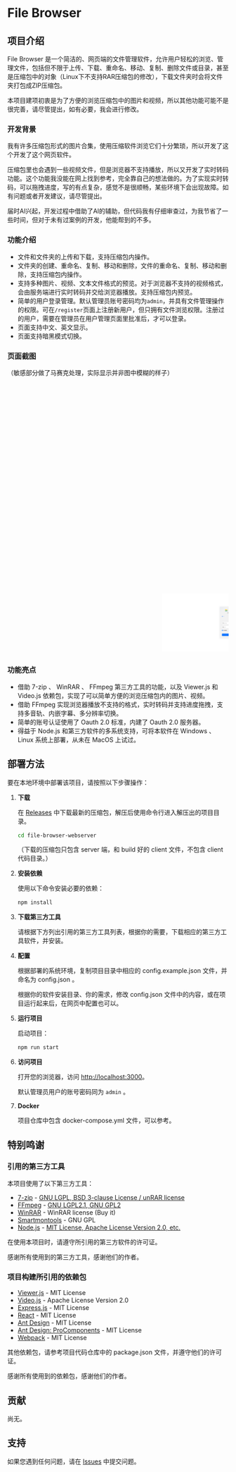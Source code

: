 # File Browser

## 项目介绍

File Browser 是一个简洁的、网页端的文件管理软件，允许用户轻松的浏览、管理文件，包括但不限于上传、下载、重命名、移动、复制、删除文件或目录，甚至是压缩包中的对象（Linux下不支持RAR压缩包的修改），下载文件夹时会将文件夹打包成ZIP压缩包。

本项目建项初衷是为了方便的浏览压缩包中的图片和视频，所以其他功能可能不是很完善，请尽管提出，如有必要，我会进行修改。

### 开发背景

我有许多压缩包形式的图片合集，使用压缩软件浏览它们十分繁琐，所以开发了这个开发了这个网页软件。

压缩包里也会遇到一些视频文件，但是浏览器不支持播放，所以又开发了实时转码功能。这个功能我没能在网上找到参考，完全靠自己的想法做的。为了实现实时转码，可以拖拽进度，写的有点复杂，感觉不是很顺畅，某些环境下会出现故障。如有问题或者开发建议，请尽管提出。

届时AI兴起，开发过程中借助了AI的辅助，但代码我有仔细审查过，为我节省了一些时间，但对于未有过案例的开发，他能帮到的不多。

### 功能介绍

- 文件和文件夹的上传和下载，支持压缩包内操作。
- 文件夹的创建、重命名、复制、移动和删除，文件的重命名、复制、移动和删除，支持压缩包内操作。
- 支持多种图片、视频、文本文件格式的预览。对于浏览器不支持的视频格式，会由服务端进行实时转码并交给浏览器播放。支持压缩包内预览。
- 简单的用户登录管理。默认管理员账号密码均为`admin`，并具有文件管理操作的权限。可在`/register`页面上注册新用户，但只拥有文件浏览权限。注册过的用户，需要在管理员在用户管理页面里批准后，才可以登录。
- 页面支持中文、英文显示。
- 页面支持暗黑模式切换。

### 页面截图

（敏感部分做了马赛克处理，实际显示并非图中模糊的样子）

<marquee behavior="scroll" direction="left">
  <a href="https://github.com/owendswang/file-browser-webserver/blob/main/docs/doc%20(1).png?raw=true" target="_blank">
    <img src="https://github.com/owendswang/file-browser-webserver/blob/main/docs/doc%20(1).png?raw=true" style="max-width: 200px; height: auto;" alt="doc (1)" />
  </a>
  <a href="https://github.com/owendswang/file-browser-webserver/blob/main/docs/doc%20(2).png?raw=true" target="_blank">
    <img src="https://github.com/owendswang/file-browser-webserver/blob/main/docs/doc%20(2).png?raw=true" style="max-width: 200px; height: auto;" alt="doc (2)" />
  </a>
  <a href="https://github.com/owendswang/file-browser-webserver/blob/main/docs/doc%20(3).png?raw=true" target="_blank">
    <img src="https://github.com/owendswang/file-browser-webserver/blob/main/docs/doc%20(3).png?raw=true" style="max-width: 200px; height: auto;" alt="doc (3)" />
  </a>
  <a href="https://github.com/owendswang/file-browser-webserver/blob/main/docs/doc%20(4).png?raw=true" target="_blank">
    <img src="https://github.com/owendswang/file-browser-webserver/blob/main/docs/doc%20(4).png?raw=true" style="max-width: 200px; height: auto;" alt="doc (4)" />
  </a>
  <a href="https://github.com/owendswang/file-browser-webserver/blob/main/docs/doc%20(5).png?raw=true" target="_blank">
    <img src="https://github.com/owendswang/file-browser-webserver/blob/main/docs/doc%20(5).png?raw=true" style="max-width: 200px; height: auto;" alt="doc (5)" />
  </a>
  <a href="https://github.com/owendswang/file-browser-webserver/blob/main/docs/doc%20(6).png?raw=true" target="_blank">
    <img src="https://github.com/owendswang/file-browser-webserver/blob/main/docs/doc%20(6).png?raw=true" style="max-width: 200px; height: auto;" alt="doc (6)" />
  </a>
  <a href="https://github.com/owendswang/file-browser-webserver/blob/main/docs/doc%20(6).png?raw=true" target="_blank">
    <img src="https://github.com/owendswang/file-browser-webserver/blob/main/docs/doc%20(6).png?raw=true" style="max-width: 200px; height: auto;" alt="doc (6)" />
  </a>
  <a href="https://github.com/owendswang/file-browser-webserver/blob/main/docs/doc%20(7).png?raw=true" target="_blank">
    <img src="https://github.com/owendswang/file-browser-webserver/blob/main/docs/doc%20(7).png?raw=true" style="max-width: 200px; height: auto;" alt="doc (7)" />
  </a>
  <a href="https://github.com/owendswang/file-browser-webserver/blob/main/docs/doc%20(8).png?raw=true" target="_blank">
    <img src="https://github.com/owendswang/file-browser-webserver/blob/main/docs/doc%20(8).png?raw=true" style="max-width: 200px; height: auto;" alt="doc (8)" />
  </a>
  <a href="https://github.com/owendswang/file-browser-webserver/blob/main/docs/doc%20(9).png?raw=true" target="_blank">
    <img src="https://github.com/owendswang/file-browser-webserver/blob/main/docs/doc%20(9).png?raw=true" style="max-width: 200px; height: auto;" alt="doc (9)" />
  </a>
  <a href="https://github.com/owendswang/file-browser-webserver/blob/main/docs/doc%20(10).png?raw=true" target="_blank">
    <img src="https://github.com/owendswang/file-browser-webserver/blob/main/docs/doc%20(10).png?raw=true" style="max-width: 200px; height: auto;" alt="doc (10)" />
  </a>
  <a href="https://github.com/owendswang/file-browser-webserver/blob/main/docs/doc%20(11).png?raw=true" target="_blank">
    <img src="https://github.com/owendswang/file-browser-webserver/blob/main/docs/doc%20(11).png?raw=true" style="max-width: 200px; height: auto;" alt="doc (11)" />
  </a>
  <a href="https://github.com/owendswang/file-browser-webserver/blob/main/docs/doc%20(12).png?raw=true" target="_blank">
    <img src="https://github.com/owendswang/file-browser-webserver/blob/main/docs/doc%20(12).png?raw=true" style="max-width: 200px; height: auto;" alt="doc (12)" />
  </a>
  <a href="https://github.com/owendswang/file-browser-webserver/blob/main/docs/doc%20(13).png?raw=true" target="_blank">
    <img src="https://github.com/owendswang/file-browser-webserver/blob/main/docs/doc%20(13).png?raw=true" style="max-width: 200px; height: auto;" alt="doc (13)" />
  </a>
  <a href="https://github.com/owendswang/file-browser-webserver/blob/main/docs/doc%20(14).png?raw=true" target="_blank">
    <img src="https://github.com/owendswang/file-browser-webserver/blob/main/docs/doc%20(14).png?raw=true" style="max-width: 200px; height: auto;" alt="doc (14)" />
  </a>
</marquee>

### 功能亮点

- 借助 7-zip 、 WinRAR 、 FFmpeg 第三方工具的功能，以及 Viewer.js 和 Video.js 依赖包，实现了可以简单方便的浏览压缩包内的图片、视频。
- 借助 FFmpeg 实现浏览器播放不支持的格式，实时转码并支持进度拖拽，支持多音轨、内嵌字幕、多分辨率切换。
- 简单的账号认证使用了 Oauth 2.0 标准，内建了 Oauth 2.0 服务器。
- 得益于 Node.js 和第三方软件的多系统支持，可将本软件在 Windows 、 Linux 系统上部署，从未在 MacOS 上试过。

## 部署方法

要在本地环境中部署该项目，请按照以下步骤操作：

1. **下载**

   在 <a href="https://github.com/owendswang/file-browser-webserver/releases" target="_blank">Releases</a> 中下载最新的压缩包，解压后使用命令行进入解压出的项目目录。
   ```bash
   cd file-browser-webserver
   ```

   （下载的压缩包只包含 server 端，和 build 好的 client 文件，不包含 client 代码目录。）

2. **安装依赖**

   使用以下命令安装必要的依赖：
   ```bash
   npm install
   ```

3. **下载第三方工具**

   请根据下方列出引用的第三方工具列表，根据你的需要，下载相应的第三方工具软件，并安装。

4. **配置**

   根据部署的系统环境，复制项目目录中相应的 config.example.json 文件，并命名为 config.json 。

   根据你的软件安装目录、你的需求，修改 config.json 文件中的内容，或在项目运行起来后，在网页中配置也可以。

5. **运行项目**

   启动项目：
   ```bash
   npm run start
   ```

6. **访问项目**

   打开您的浏览器，访问 <a href="http://localhost:3000" target="_blank">http://localhost:3000</a>。
   
   默认管理员用户的账号密码同为 `admin` 。

7. **Docker**

   项目仓库中包含 docker-compose.yml 文件，可以参考。

## 特别鸣谢

### 引用的第三方工具

本项目使用了以下第三方工具：

- <a href="https://www.7-zip.org/" target="_blank">7-zip</a> - <a href="https://www.7-zip.org/license.txt" target="_blank">GNU LGPL, BSD 3-clause License / unRAR license</a>
- <a href="https://ffmpeg.org/" target="_blank">FFmpeg</a> - <a href="https://ffmpeg.org/legal.html" target="_blank">GNU LGPL2.1, GNU GPL2</a>
- <a href="https://www.win-rar.com/" target="_blank">WinRAR</a> - WinRAR license (Buy it)
- <a href="https://www.smartmontools.org/" target="_blank">Smartmontools</a> - GNU GPL
- <a href="https://nodejs.org" target="_blank">Node.js</a> - <a href="github.com/nodejs/node/blob/main/LICENSE" target="_blank">MIT License, Apache License Version 2.0, etc.</a>

在使用本项目时，请遵守所引用的第三方软件的许可证。

感谢所有使用到的第三方工具，感谢他们的作者。

### 项目构建所引用的依赖包

- <a href="https://github.com/fengyuanchen/viewerjs" target="_blank">Viewer.js</a> - MIT License
- <a href="https://github.com/videojs/video.js" target="_blank">Video.js</a> - Apache License Version 2.0
- <a href="https://github.com/expressjs/express" target="_blank">Express.js</a> - MIT License
- <a href="https://github.com/facebook/react" target="_blank">React</a> - MIT License
- <a href="https://github.com/ant-design/ant-design" target="_blank">Ant Design</a> - MIT License
- <a href="https://github.com/ant-design/pro-components" target="_blank">Ant Design: ProComponents</a> - MIT License
- <a href="https://github.com/webpack/webpack" target="_blank">Webpack</a> - MIT License

其他依赖包，请参考项目代码仓库中的 package.json 文件，并遵守他们的许可证。

感谢所有使用到的依赖包，感谢他们的作者。

## 贡献

尚无。

## 支持

如果您遇到任何问题，请在 [Issues](https://github.com/owendswang/file-browser-webserver/issues) 中提交问题。
